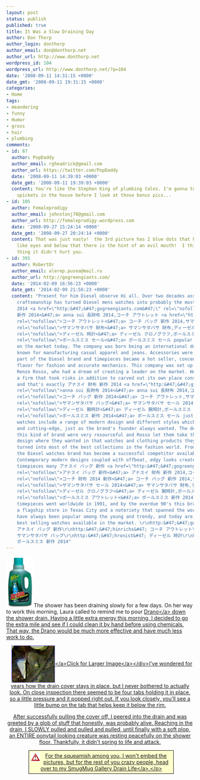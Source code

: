 ```yaml
---
layout: post
status: publish
published: true
title: It Was a Slow Draining Day
author: Don Thorp
author_login: donthorp
author_email: don@donthorp.net
author_url: http://www.donthorp.net
wordpress_id: 104
wordpress_url: http://www.donthorp.net/?p=104
date: '2008-09-11 14:31:15 +0000'
date_gmt: '2008-09-11 19:31:15 +0000'
categories:
- Home
tags:
- meandering
- funny
- Humor
- gross
- hair
- plumbing
comments:
- id: 87
  author: PopDaddy
  author_email: rgheadrick@gmail.com
  author_url: https://twitter.com/PopDaddy
  date: '2008-09-11 14:39:03 +0000'
  date_gmt: '2008-09-11 19:39:03 +0000'
  content: You're like the Stephen King of plumbing tales. I'm gonna turn on all the
    spickets in the house before I look at those bonus pics...
- id: 105
  author: Femaleprodigy
  author_email: johnstonj78@gmail.com
  author_url: http://femaleprodigy.wordpress.com
  date: '2008-09-27 15:24:14 +0000'
  date_gmt: '2008-09-27 20:24:14 +0000'
  content: That was just nasty!  the 3rd picture has 2 blue dots that kind of look
    like eyes and below that there is the hint of an evil mouth!  I think it was alive!  Good
    thing it didn't hurt you.
- id: 391
  author: RobertOr
  author_email: alerep.pusea@mail.ru
  author_url: http://gogreengiants.com/
  date: '2014-02-09 16:56:23 +0000'
  date_gmt: '2014-02-09 21:56:23 +0000'
  content: "Present for him Diesel observe Hi all. Over two decades associated with
    craftsmanship has turned Diesel mens watches into probably the most アナスイ 財布 新作
    2014 <a href=\"http:&#47;&#47;gogreengiants.com&#47;\" rel=\"nofollow\">アナスイ 財布
    新作 2014<&#47;a> anna sui 長財布 2014,コーチ アウトレット <a href=\"http:&#47;&#47;hinrichs.ws&#47;\"
    rel=\"nofollow\">コーチ アウトレット<&#47;a> コーチ バッグ 新作 2014,サマンサタバサ 財布 <a href=\"http:&#47;&#47;www.iremfan.com&#47;\"
    rel=\"nofollow\">サマンサタバサ 財布<&#47;a> サマンサタバサ 財布,ディーゼル クロノグラフ <a href=\"http:&#47;&#47;www.hronist.com&#47;\"
    rel=\"nofollow\">ディーゼル 時計<&#47;a> ディーゼル クロノグラフ,ポールスミス セール <a href=\"http:&#47;&#47;www.inbalsim.com&#47;\"
    rel=\"nofollow\">ポールスミス セール<&#47;a> ポールスミス セール popular young men's brands available
    on the market today. The company was born being an international design company
    known for manufacturing casual apparel and jeans. Accessories were also an integral
    part of the Diesel brand and timepieces became a hot seller, concentrated on original
    flavor for fashion and accurate mechanics. This company was set up in 1978 by
    Renzo Rosso, who had a dream of creating a leader on the market. He dreamed about
    a firm that took risks in addition to carved out its own place construction business,
    and that's exactly アナスイ 財布 新作 2014 <a href=\"http:&#47;&#47;gogreengiants.com&#47;\"
    rel=\"nofollow\">anna sui 長財布 2014<&#47;a> anna sui 長財布 2014,コーチ アウトレット <a href=\"http:&#47;&#47;hinrichs.ws&#47;\"
    rel=\"nofollow\">コーチ バッグ 新作 2014<&#47;a> コーチ アウトレット,サマンサタバサ セール 2014 <a href=\"http:&#47;&#47;www.iremfan.com&#47;\"
    rel=\"nofollow\">サマンサタバサ バッグ<&#47;a> サマンサタバサ セール 2014,ディーゼル 腕時計 <a href=\"http:&#47;&#47;www.hronist.com&#47;\"
    rel=\"nofollow\">ディーゼル 腕時計<&#47;a> ディーゼル 腕時計,ポールスミス アウトレット <a href=\"http:&#47;&#47;www.inbalsim.com&#47;\"
    rel=\"nofollow\">ポールスミス 新作 2014<&#47;a> ポールスミス セール just what exactly he produced.Diesel
    watches include a range of modern design and different styles which might be innovative
    and cutting-edge, just as the brand's founder always wanted. The designers for
    this kind of brand were very resourceful and Rosso let them take the freedom of
    design where they wanted in that watches and clothing products they created, which
    turned into most of the best collections in the fashion world. From begining,
    the Diesel watches brand has become a successful competitor available on the market.
    Contemporary modern designs coupled with offbeat, edgy looks create the most original
    timepieces many アナスイ バッグ 新作 <a href=\"http:&#47;&#47;gogreengiants.com&#47;\"
    rel=\"nofollow\">アナスイ バッグ 新作<&#47;a> アナスイ 財布 新作 2014,コーチ バッグ 新作 2014 <a href=\"http:&#47;&#47;hinrichs.ws&#47;\"
    rel=\"nofollow\">コーチ 財布 2014 新作<&#47;a> コーチ バッグ 新作 2014,サマンサタバサ セール 2014 <a href=\"http:&#47;&#47;www.iremfan.com&#47;\"
    rel=\"nofollow\">サマンサタバサ セール 2014<&#47;a> サマンサタバサ 財布,ディーゼル 腕時計 <a href=\"http:&#47;&#47;www.hronist.com&#47;\"
    rel=\"nofollow\">ディーゼル クロノグラフ<&#47;a> ディーゼル 腕時計,ポールスミス セール <a href=\"http:&#47;&#47;www.inbalsim.com&#47;\"
    rel=\"nofollow\">ポールスミス アウトレット<&#47;a> ポールスミス 新作 2014 folks have ever seen.Diesel
    timepieces went worldwide in 1991, and by the overdue 90's this brand acquired
    a flagship store in Texas City and a notoriety that spanned the world. These products
    have always been popular among the young and trendy, and today are a few of the
    best selling watches available in the market. \r\nhttp:&#47;&#47;gogreengiants&#47;
    アナスイ バッグ 新作\r\nhttp:&#47;&#47;hinrichs&#47; コーチ アウトレット\r\nhttp:&#47;&#47;iremfan&#47;
    サマンサタバサ バッグ\r\nhttp:&#47;&#47;hronist&#47; ディーゼル 時計\r\nhttp:&#47;&#47;inbalsim&#47;
    ポールスミス 新作 2014"
---
```

<p><img src="&#47;content&#47;uploads&#47;2008&#47;09&#47;drano.jpg" alt="Picture of a Drano bottle" title="drano" width="74" height="137" class="alignleft size-full wp-image-105" &#47;>The shower has been draining slowly for a few days. On her way to work this morning, Laura called to remind me to pour <a href="http:&#47;&#47;www.drano.com&#47;plumbing-problems&#47;default.aspx" target="_blank">Drano<&#47;a> down the shower drain. Having a little extra energy this morning, I decided to go the extra mile and see if I could clean it by hand before using chemicals. That way, the Drano would be much more effective and have much less work to do. </p>
<div style="float:right; text-align:center;"><a href="http:&#47;&#47;donthorp.smugmug.com&#47;gallery&#47;5945484_tW2py&#47;1&#47;#370535792_DRix7-A-LB" target="_blank"><img src="&#47;content&#47;uploads&#47;2008&#47;09&#47;tab.jpg" alt="Tab on Drain Cover" title="tab" width="117" height="100" class="aligncenter size-full wp-image-106" align="center" style='padding-left: 10px' &#47;><&#47;a><br&#47;><a href="http:&#47;&#47;donthorp.smugmug.com&#47;gallery&#47;5945484_tW2py&#47;1&#47;#370535792_DRix7-A-LB" target="_blank">Click for Larger Image<&#47;a><&#47;div>I've wondered for years how the drain cover stays in place, but I never bothered to actually look. On close inspection there seemed to be four tabs holding it in place, so a little pressure and it popped right out. If you look closely, you'll see a little bump on the tab that helps keep it below the rim.</p>
<p>After successfully pulling the cover off, I peered into the drain and was greeted by a glob of stuff that honestly, was probably alive. Reaching in the drain, I SLOWLY pulled and pulled and pulled, until finally with a soft plop, an ENTIRE ponytail looking creature was resting peacefully on the shower floor. Thankfully, it didn't spring to life and attack.</p>
<p style="width:75%; margin-left: 12%; border: solid 1px black; background-color: #FFFFCC; padding: 5px;"><img src="&#47;content&#47;uploads&#47;2008&#47;09&#47;warning-20x20.png" alt="" title="warning-20x20" width="25" height="25" class="size-full wp-image-107" style='float:left;' &#47;>For the squeamish among you, I won't embed the pictures, but for the rest of you crazy people, head over to my SmugMug Gallery <a href="http:&#47;&#47;donthorp.smugmug.com&#47;gallery&#47;5945484_tW2py#370498141_opqNF" target="_blank">Drain Life<&#47;a>.<&#47;p></p>
